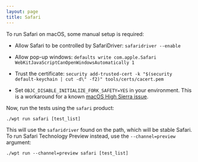 ```yaml
---
layout: page
title: Safari
---
```

To run Safari on macOS, some manual setup is required:

  * Allow Safari to be controlled by SafariDriver: `safaridriver --enable`

  * Allow pop-up windows:
    `defaults write com.apple.Safari WebKitJavaScriptCanOpenWindowsAutomatically 1`

  * Trust the certificate:
    `security add-trusted-cert -k "$(security default-keychain | cut -d\" -f2)" tools/certs/cacert.pem`

  * Set `OBJC_DISABLE_INITIALIZE_FORK_SAFETY=YES` in your environment. This is a
    workaround for a known
    [macOS High Sierra issue](https://github.com/web-platform-tests/wpt/issues/9007).

Now, run the tests using the `safari` product:
```
./wpt run safari [test_list]
```

This will use the `safaridriver` found on the path, which will be stable Safari.
To run Safari Technology Preview instead, use the `--channel=preview` argument:
```
./wpt run --channel=preview safari [test_list]
```
